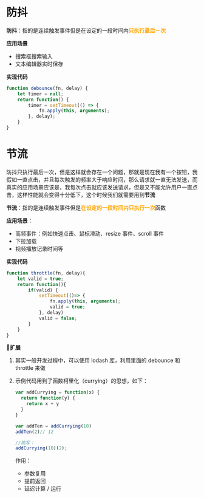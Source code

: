 # 防抖

**防抖**：指的是连续触发事件但是在设定的一段时间内<strong style="color:orange">只执行最后一次</strong>

**应用场景**

- 搜索框搜索输入
- 文本编辑器实时保存

**实现代码**

```js
function debounce(fn, delay) {
    let timer = null;
    return function() {
        timer = setTimeout(() => {
            fn.apply(this, arguments);
        }, delay);
    }
}
```





# 节流

防抖只执行最后一次，但是这样就会存在一个问题，那就是现在我有一个按钮，我假如一直点击，并且每次触发的频率大于响应时间，那么请求就一直无法发送，而真实的应用场景应该是，我每次点击就应该发送请求，但是又不能允许用户一直点击，这样性能就会变得十分低下，这个时候我们就需要用到**节流**

**节流**：指的是连续触发事件但是<strong style="color:orange">在设定的一段时间内只执行一次</strong>函数

**应用场景**：

- 高频事件：例如快速点击、鼠标滑动、resize 事件、scroll 事件
- 下拉加载
- 视频播放记录时间等

**实现代码**

```js
function throttle(fn, delay){
	let valid = true;
	return function(){
		if(valid) {
			setTimeout(()=> {
				fn.apply(this, arguments);
				valid = true;
			}, delay)
			valid = false;
		}
	}
}
```



:herb:**扩展**

1. 其实一般开发过程中，可以使用 lodash 库，利用里面的 debounce 和throttle 来做

2. 示例代码用到了函数柯里化（currying）的思想，如下：

   ```js
   var addCurrying = function(x) {
     return function(y) {
       return x + y
     }
   }
   
   var addTen = addCurrying(10)
   addTen(2)// 12
   
   //简写：
   addCurrying(10)(2);
   ```

   作用：

   - 参数复用
   - 提前返回
   - 延迟计算 / 运行



